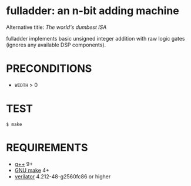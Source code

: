 # fulladder: an n-bit adding machine

Alternative title: *The world's dumbest ISA*

fulladder implements basic unsigned integer addition with raw logic gates (ignores any available DSP components).

# PRECONDITIONS

* `WIDTH` > 0

# TEST

```console
$ make
```

# REQUIREMENTS

* [g++](https://gcc.gnu.org/) 9+
* [GNU make](https://www.gnu.org/software/make/) 4+
* [verilator](https://www.veripool.org/verilator/) 4.212-48-g2560fc86 or higher
